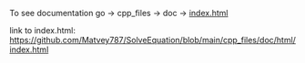 To see documentation go -> cpp_files -> doc -> [index.html](https://github.com/Matvey787/SolveEquation/blob/main/cpp_files/doc/html/index.html)

link to index.html: https://github.com/Matvey787/SolveEquation/blob/main/cpp_files/doc/html/index.html
